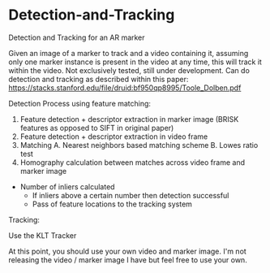 # Detection-and-Tracking
Detection and Tracking for an AR marker


Given an image of a marker to track and a video containing it, assuming only one marker instance is present in the video at any time, this will track it within the video. Not exclusively tested, still under development. Can do detection and tracking as described within this paper:  https://stacks.stanford.edu/file/druid:bf950qp8995/Toole_Dolben.pdf

Detection Process using feature matching: 

1. Feature detection + descriptor extraction in marker image (BRISK features as opposed to SIFT in original paper)
2. Feature detection + descriptor extraction in video frame
3. Matching
  A. Nearest neighbors based matching scheme
  B. Lowes ratio test
4. Homography calculation between matches across video frame and marker image
  - Number of inliers calculated 
    - If inliers above a certain number then detection successful
    - Pass of feature locations to the tracking system

Tracking:

Use the KLT Tracker


At this point, you should use your own video and marker image. I'm not releasing the video / marker image I have but feel free to use your own.
